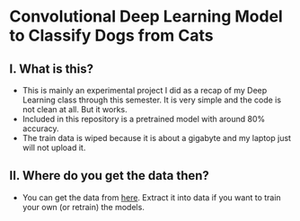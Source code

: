 # Convolutional Deep Learning Model to Classify Dogs from Cats
## I. What is this?
- This is mainly an experimental project I did as a recap of my Deep Learning class through this semester. It is very simple and the code is not clean at all. But it works.
- Included in this repository is a pretrained model with around 80% accuracy.
- The train data is wiped because it is about a gigabyte and my laptop just will not upload it.
## II. Where do you get the data then?
- You can get the data from [here](https://www.microsoft.com/en-us/download/details.aspx?id=54765). Extract it into data if you want to train your own (or retrain) the models.
